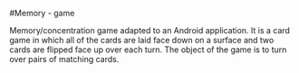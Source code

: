 #Memory - game

Memory/concentration game adapted to an Android application.
It is a card game in which all of the cards are laid face down on a surface and two cards are flipped face up over each turn. 
The object of the game is to turn over pairs of matching cards.

